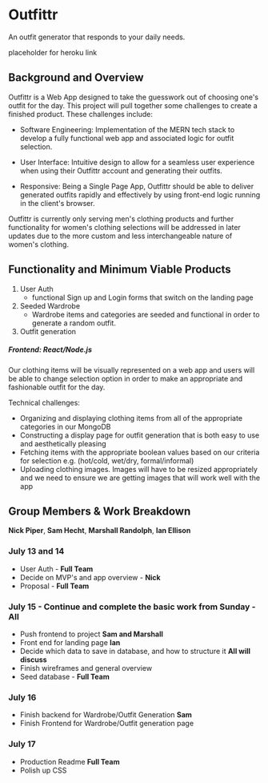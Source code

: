 # Outfittr

An outfit generator that responds to your daily needs. 

placeholder for heroku link

## Background and Overview

Outfittr is a Web App designed to take the guesswork out of choosing one's outfit
for the day. This project will pull together some challenges to create a finished
product. These challenges include:

* Software Engineering: Implementation of the MERN tech stack to develop a fully
functional web app and associated logic for outfit selection.

* User Interface: Intuitive design to allow for a seamless user experience when 
using their Outfittr account and generating their outfits.

* Responsive: Being a Single Page App, Outfittr should be able to deliver generated
outfits rapidly and effectively by using front-end logic running in the client's
browser.

Outfittr is currently only serving men's clothing products and further functionality
for women's clothing selections will be addressed in later updates due to the more 
custom and less interchangeable nature of women's clothing. 

## Functionality and Minimum Viable Products

1. User Auth
    * functional Sign up and Login forms that switch on the landing page
2. Seeded Wardrobe
    * Wardrobe items and categories are seeded and functional in order to generate
    a random outfit.
3. Outfit generation


##### Frontend: React/Node.js

Our clothing items will be visually represented on a web app and users will be able to change selection option in order to make an appropriate and fashionable outfit for the day.

Technical challenges:
  - Organizing and displaying clothing items from all of the appropriate categories in our MongoDB
  - Constructing a display page for outfit generation that is both easy to use and aesthetically pleasing
  - Fetching items with the appropriate boolean values based on our criteria for selection e.g. (hot/cold, wet/dry, formal/informal)
  - Uploading clothing images. Images will have to be resized appropriately and we need to ensure we are getting images that will work well with the app



## Group Members & Work Breakdown

**Nick Piper**,
**Sam Hecht**,
**Marshall Randolph**,
**Ian Ellison**

### July 13 and 14
  - User Auth -  **Full Team**
  - Decide on MVP's and app overview - **Nick**
  - Proposal - **Full Team**  

### July 15 - Continue and complete the basic work from Sunday - **All**
  - Push frontend to project **Sam and Marshall**
  - Front end for landing page **Ian**
  - Decide which data to save in database, and how to structure it **All will discuss**
  - Finish wireframes and general overview
  - Seed database - **Full Team**

### July 16

  - Finish backend for Wardrobe/Outfit Generation **Sam**
  - Finish Frontend for Wardrobe/Outfit generation page

### July 17
  - Production Readme **Full Team**
  - Polish up CSS
